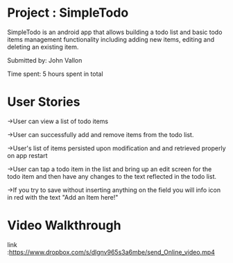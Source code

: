 
# Project : SimpleTodo

SimpleTodo is an android app that allows building a todo list and basic todo items management functionality including adding new items, editing and deleting an existing item.

Submitted by: John Vallon

Time spent: 5 hours spent in total

# User Stories

->User can view a list of todo items

->User can successfully add and remove items from the todo list.

->User's list of items persisted upon modification and and retrieved properly on app restart
    
->User can tap a todo item in the list and bring up an edit screen for the todo item and then have any changes to the text reflected in the todo list.

->If you try to save without inserting anything on the field you will info icon in red with the text "Add an Item here!"

# Video Walkthrough
link :https://www.dropbox.com/s/dlgnv965s3a6mbe/send_Online_video.mp4
